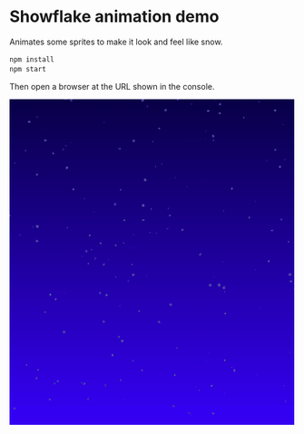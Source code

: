# Showflake animation demo

Animates some sprites to make it look and feel like snow.

```bash
npm install
npm start
```

Then open a browser at the URL shown in the console.

![snowflakes](./snowflake.gif)
